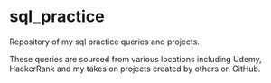 # sql_practice
Repository of my sql practice queries and projects.

These queries are sourced from various locations including Udemy, HackerRank and my takes on projects created by others on GitHub.

